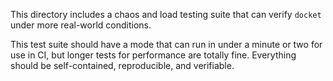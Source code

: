 This directory includes a chaos and load testing suite that can verify `docket` under
more real-world conditions.

This test suite should have a mode that can run in under a minute or two for use in CI,
but longer tests for performance are totally fine. Everything should be self-contained,
reproducible, and verifiable.
